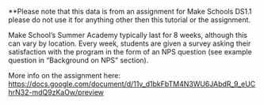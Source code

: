 **Please note that this data is from an assignment for Make Schools DS1.1 please do not use it for anything other then this tutorial or the assignment.

Make School’s Summer Academy typically last for 8 weeks, although this can vary by location. Every week, students are given a survey asking their satisfaction with the program in the form of an NPS question (see example question in “Background on NPS” section).

More info on the assignment here:
https://docs.google.com/document/d/11v_d1bkFbTM4N3WU6JAbdR_9_eUChrN32-mdQ9zKaOw/preview
